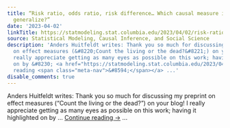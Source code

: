 ```yaml
---
title: “Risk ratio, odds ratio, risk difference… Which causal measure is easier to
  generalize?”
date: '2023-04-02'
linkTitle: https://statmodeling.stat.columbia.edu/2023/04/02/risk-ratio-odds-ratio-risk-difference-which-causal-measure-is-easier-to-generalize/
source: Statistical Modeling, Causal Inference, and Social Science
description: 'Anders Huitfeldt writes: Thank you so much for discussing my preprint
  on effect measures (&#8220;Count the living or the dead?&#8221;) on your blog! I
  really appreciate getting as many eyes as possible on this work; having it highlighted
  on by &#8230; <a href="https://statmodeling.stat.columbia.edu/2023/04/02/risk-ratio-odds-ratio-risk-difference-which-causal-measure-is-easier-to-generalize/">Continue
  reading <span class="meta-nav">&#8594;</span></a> ...'
disable_comments: true
---
```

Anders Huitfeldt writes: Thank you so much for discussing my preprint on effect measures (&#8220;Count the living or the dead?&#8221;) on your blog! I really appreciate getting as many eyes as possible on this work; having it highlighted on by &#8230; <a href="https://statmodeling.stat.columbia.edu/2023/04/02/risk-ratio-odds-ratio-risk-difference-which-causal-measure-is-easier-to-generalize/">Continue reading <span class="meta-nav">&#8594;</span></a> ...